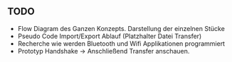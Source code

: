 ## TODO 
* Flow Diagram des Ganzen Konzepts. Darstellung der einzelnen Stücke 
* Pseudo Code Import/Export Ablauf (Platzhalter Datei Transfer)
* Recherche wie werden Bluetooth und Wifi Applikationen programmiert 
* Prototyp Handshake 
-> Anschließend Transfer anschauen. 